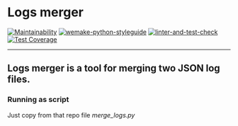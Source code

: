 # Logs merger

[![Maintainability](https://api.codeclimate.com/v1/badges/eaf040e366ea6f93dd35/maintainability)](https://codeclimate.com/github/Corrosion667/merge-logs/maintainability)
[![wemake-python-styleguide](https://img.shields.io/badge/style-wemake-000000.svg)](https://github.com/wemake-services/wemake-python-styleguide)
[![linter-and-test-check](https://github.com/Corrosion667/python-project-lvl3/actions/workflows/linter-and-test-check.yml/badge.svg)](https://github.com/Corrosion667/python-project-lvl3/actions/workflows/linter-and-test-check.yml)
[![Test Coverage](https://api.codeclimate.com/v1/badges/eaf040e366ea6f93dd35/test_coverage)](https://codeclimate.com/github/Corrosion667/merge-logs/test_coverage)

---

## **Logs merger** is a tool for merging two JSON log files.

### Running **as script**

Just copy from that repo file *merge_logs.py*